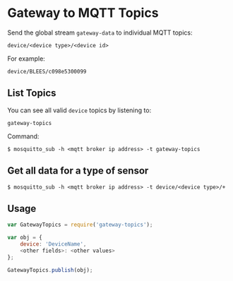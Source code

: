 Gateway to MQTT Topics
==========================

Send the global stream `gateway-data` to individual
MQTT topics:

    device/<device type>/<device id>

For example:

    device/BLEES/c098e5300099


List Topics
-----------

You can see all valid `device` topics by listening to:

    gateway-topics

Command:

    $ mosquitto_sub -h <mqtt broker ip address> -t gateway-topics



Get all data for a type of sensor
---------------------------------

    $ mosquitto_sub -h <mqtt broker ip address> -t device/<device type>/+


Usage
-----

```js
var GatewayTopics = require('gateway-topics');

var obj = {
	device: 'DeviceName',
	<other fields>: <other values>
};

GatewayTopics.publish(obj);
```
